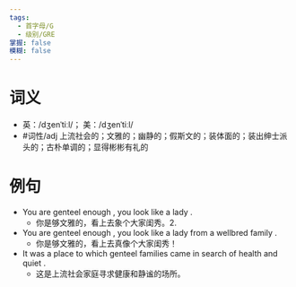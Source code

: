 ```yaml
---
tags:
  - 首字母/G
  - 级别/GRE
掌握: false
模糊: false
---
```

# 词义
- 英：/dʒenˈtiːl/； 美：/dʒenˈtiːl/
- #词性/adj  上流社会的；文雅的；幽静的；假斯文的；装体面的；装出绅士派头的；古朴单调的；显得彬彬有礼的
# 例句
- You are genteel enough , you look like a lady .
	- 你是够文雅的，看上去象个大家闺秀。2.
- You are genteel enough , you look like a lady from a wellbred family .
	- 你是够文雅的，看上去真像个大家闺秀！
- It was a place to which genteel families came in search of health and quiet .
	- 这是上流社会家庭寻求健康和静谧的场所。
